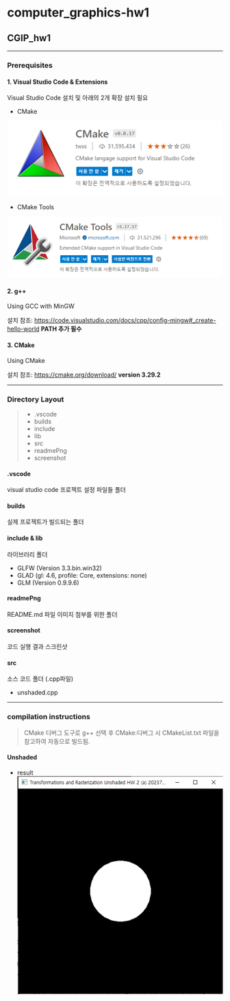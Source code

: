 # computer_graphics-hw1

## CGIP_hw1
---

### Prerequisites
#### 1. Visual Studio Code & Extensions
Visual Studio Code 설치 및 아래의 2개 확장 설치 필요

+ CMake

![CMake](https://github.com/bessrabel/computer_graphics-hw2/blob/main/readmePng/cmake.PNG)


+ CMake Tools

![CMake Tools](https://github.com/bessrabel/computer_graphics-hw2/blob/main/readmePng/cmakeTools.PNG)

#### 2. g++
Using GCC with MinGW

설치 참조: <https://code.visualstudio.com/docs/cpp/config-mingw#_create-hello-world> **PATH 추가 필수**

#### 3. CMake 
Using CMake

설치 참조: <https://cmake.org/download/> **version 3.29.2**

---

### Directory Layout
> + .vscode
> + builds
> + include
> + lib
> + src
> + readmePng
> + screenshot

#### .vscode
visual studio code 프로젝트 설정 파일들 폴더

#### builds
실제 프로젝트가 빌드되는 폴더

#### include & lib
라이브러리 폴더
+ GLFW (Version 3.3.bin.win32)
+ GLAD (gl: 4.6, profile: Core, extensions: none)
+ GLM (Version 0.9.9.6)

#### readmePng
README.md 파일 이미지 첨부를 위한 폴더

#### screenshot
코드 실행 결과 스크린샷

#### src
소스 코드 폴더 (.cpp파일)
+ unshaded.cpp 
---

### compilation instructions

> CMake 디버그 도구로 g++ 선택 후 CMake:디버그 시 CMakeList.txt 파일을 참고하여 자동으로 빌드됨.

#### Unshaded

+ result
![Unshaded](https://github.com/bessrabel/computer_graphics-hw2/blob/main/readmePng/unshaded.png)

